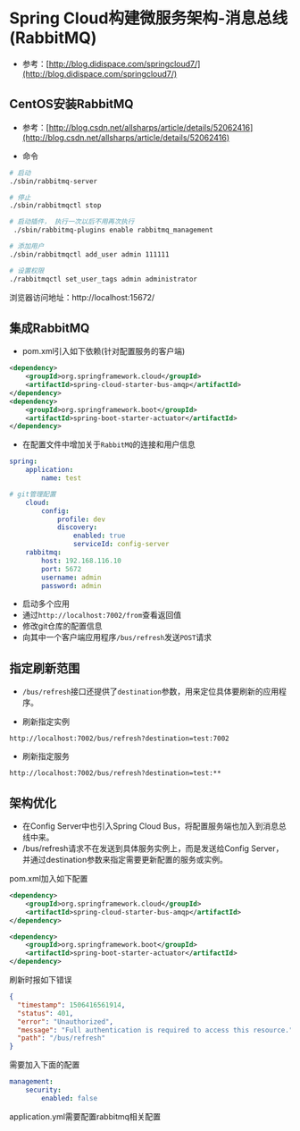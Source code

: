 # Spring Cloud构建微服务架构-消息总线(RabbitMQ)

- 参考：[http://blog.didispace.com/springcloud7/](http://blog.didispace.com/springcloud7/)



## CentOS安装RabbitMQ

- 参考：[http://blog.csdn.net/allsharps/article/details/52062416](http://blog.csdn.net/allsharps/article/details/52062416)


- 命令
```bash
# 启动
./sbin/rabbitmq-server 

# 停止
./sbin/rabbitmqctl stop

# 启动插件， 执行一次以后不用再次执行
 ./sbin/rabbitmq-plugins enable rabbitmq_management

# 添加用户
./sbin/rabbitmqctl add_user admin 111111

# 设置权限
./rabbitmqctl set_user_tags admin administrator

```


浏览器访问地址：http://localhost:15672/


## 集成RabbitMQ

- pom.xml引入如下依赖(针对配置服务的客户端)

```xml
<dependency>
    <groupId>org.springframework.cloud</groupId>
    <artifactId>spring-cloud-starter-bus-amqp</artifactId>
</dependency>
<dependency>
	<groupId>org.springframework.boot</groupId>
	<artifactId>spring-boot-starter-actuator</artifactId>
</dependency>
```

- 在配置文件中增加关于`RabbitMQ`的连接和用户信息
```yml
spring:
    application:
        name: test

# git管理配置
    cloud:
        config:
            profile: dev
            discovery: 
                enabled: true
                serviceId: config-server
    rabbitmq:
        host: 192.168.116.10
        port: 5672
        username: admin
        password: admin
```
- 启动多个应用
- 通过`http://localhost:7002/from`查看返回值
- 修改git仓库的配置信息
- 向其中一个客户端应用程序`/bus/refresh`发送`POST`请求


## 指定刷新范围


- `/bus/refresh`接口还提供了`destination`参数，用来定位具体要刷新的应用程序。

- 刷新指定实例

```
http://localhost:7002/bus/refresh?destination=test:7002
```

- 刷新指定服务
```
http://localhost:7002/bus/refresh?destination=test:**
```


## 架构优化


- 在Config Server中也引入Spring Cloud Bus，将配置服务端也加入到消息总线中来。
- /bus/refresh请求不在发送到具体服务实例上，而是发送给Config Server，并通过destination参数来指定需要更新配置的服务或实例。

pom.xml加入如下配置
```xml
<dependency>
	<groupId>org.springframework.cloud</groupId>
	<artifactId>spring-cloud-starter-bus-amqp</artifactId>
</dependency>

<dependency>
	<groupId>org.springframework.boot</groupId>
	<artifactId>spring-boot-starter-actuator</artifactId>
</dependency>
```



刷新时报如下错误
```json
{
  "timestamp": 1506416561914,
  "status": 401,
  "error": "Unauthorized",
  "message": "Full authentication is required to access this resource.",
  "path": "/bus/refresh"
}
```
需要加入下面的配置
```yml
management:
    security:
        enabled: false
```

application.yml需要配置rabbitmq相关配置
